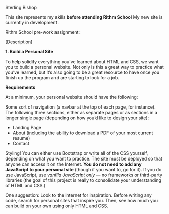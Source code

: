 Sterling Bishop

This site represents my skills **before attending Rithm School** My new site is currently in development.

Rithm School pre-work assignment:

[Description]

**1. Build a Personal Site**

To help solidify everything you’ve learned about HTML and CSS, we want you to build a personal website. Not only is this a great way to practice what you’ve learned, but it’s also going to be a great resource to have once you finish up the program and are starting to look for a job.

**Requirements**

At a minimum, your personal website should have the following:

Some sort of navigation (a navbar at the top of each page, for instance).
The following three sections, either as separate pages or as sections in a longer single page (depending on how you’d like to design your site):

* Landing Page
* About (including the ability to download a PDF of your most current resume)
* Contact

Styling! You can either use Bootstrap or write all of the CSS yourself, depending on what you want to practice.
The site must be deployed so that anyone can access it on the Internet.
**You do not need to add any JavaScript to your personal site** (though if you want to, go for it). If you do use JavaScript, use *vanilla JavaScript only* — no frameworks or third-party libraries (the goal of this project is really to consolidate your understanding of HTML and CSS.)

One suggestion: Look to the internet for inspiration. Before writing any code, search for personal sites that inspire you. Then, see how much you can build on your own using only HTML and CSS.

